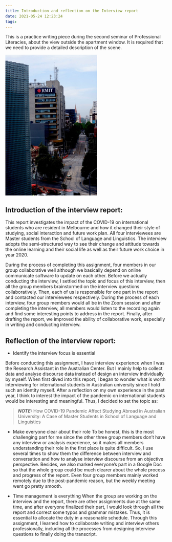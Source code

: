 ```yaml
---
title: Introduction and reflection on the Interview report
date: 2021-05-24 12:23:24
tags: 
---
```

This is a practice writing piece during the second seminar of Professional Literacies, about the view outside the apartment window. It is required that we need to provide a detailed description of the scene.


<!-- ![](/images/activity-1-paragraph-image1.jpeg) -->

<img src="/assets/images/activity-1-paragraph-image1.jpeg" width="286" height="440" />

## Introduction of the interview report:

This report investigates the impact of the COVID-19 on international students who are resident in Melbourne and how it changed their style of studying, social interaction and future work plan. All four interviewees are Master students from the School of Language and Linguistics. The interview adopts the semi-structured way to see their change and attitude towards the online learning and their social life as well as their future work choice in year 2020.

During the process of completing this assignment, four members in our group collaborative well although we basically depend on online communicate software to update on each other. Before we actually conducting the interview, I settled the topic and focus of this interview, then all the group members brainstormed on the interview questions collaboratively. Then, each of us is responsible for one part in the report and contacted our interviewees respectively.
During the process of each interview, four group members would all be in the Zoom session and after completing the interview, all members would listen to the recording again and find some interesting points to address in the report. Finally, after drafting the report, we improved the ability of collaborative work, especially in writing and conducting interview.

## Reflection of the interview report:

- Identify the interview focus is essential

Before conducting this assignment, I have interview experience when I was the Research Assistant in the Australian Center. But I mainly help to collect data and analyse discourse data instead of design an interview individually by myself. When first dived into this report, I began to wonder what is worth interviewing for international students in Australian university since I hold such an identity myself. After a reflection on my own experience in the past year, I think to interest the impact of the pandemic on international students would be interesting and meaningful. Thus, I decided to set the topic as:

> **_NOTE:_** How COVID-19 Pandemic Affect Studying Abroad in Australian University: A Case of Master Students in School of Language and Linguistics

- Make everyone clear about their role
To be honest, this is the most challenging part for me since the other three group members don’t have any interview or analysis experience, so it makes all members understanding their role in the first place is quite difficult. So, I use several times to show them the difference between interview and conversation and how to analyse interview discourse from an objective perspective. Besides, we also marked everyone’s part in a Google Doc so that the whole group could be much clearer about the whole process and progress of the report. Even four group members mainly worked remotely due to the post-pandemic reason, but the weekly meeting went go pretty smooth.

- Time management is everything
When the group are working on the interview and the report, there are other assignments due at the same time, and after everyone finalized their part, I would look through all the report and correct some typos and grammar mistakes. Thus, it is essential to allocate the duty in a reasonable schedule. Through this assignment, I learned how to collaborate writing and interview others professionally, including all the processes from designing interview questions to finally doing the transcript.
